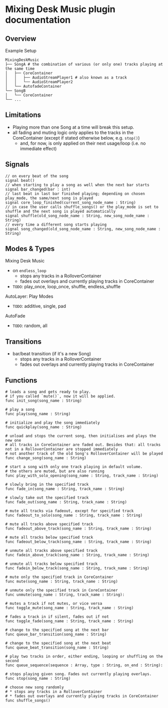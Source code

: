 Mixing Desk Music plugin documentation
======================================


Overview
--------

Example Setup  
```
MixingDeskMusic
├── SongA # the combination of various (or only one) tracks playing at the same time
│   ├── CoreContainer
│   │   ├── AudioStreamPlayer1 # also known as a track
│   │   └── AudioStreamPlayer2
│   └── AutofadeContainer
└── SongB
│   └── CoreContainer
└── ...
```


Limitations
-----------

* Playing more than one Song at a time will break this setup.
* all fading and muting logic only applies to the tracks in the CoreContainer (except if stated otherwise below, e.g. `stop()`)
  * and, for now, is only applied on their next usage/loop (i.e. no immediate effect)


Signals
-------

```gdscript
// on every beat of the song
signal beat()
// when starting to play a song as well when the next bar starts
signal bar_changed(bar : int)
// last beat in last bar finished playing; depending on chosen play_mode, the same/next song is played
signal core_loop_finished(current_song_node_name : String)
// in case the user calls shuffle_songs() or the play_mode is set to shuffle and the next song is played automatically
signal shuffle(old_song_node_name : String, new_song_node_name : String)
// every time a different song starts playing
signal song_changed(old_song_node_name : String, new_song_node_name : String)
```


Modes & Types
-------------

Mixing Desk Music
* on `endless_loop`
  * stops any tracks in a RolloverContainer
  * fades out overlays and currently playing tracks in CoreContainer
* `TODO`: play_once, loop_once, shuffle, endless_shuffle

AutoLayer: Play Modes
* `TODO`: additive, single, pad

AutoFade
* `TODO`: random, all


Transitions
-----------

* bar/beat transition (if it's a new Song)
  * stops any tracks in a RolloverContainer
  * fades out overlays and currently playing tracks in CoreContainer


Functions
---------

```gdscript
# loads a song and gets ready to play.
# if you called `mute()`, now it will be applied.
func init_song(song_name : String)
```

```gdscript
# play a song
func play(song_name : String)
```

```gdscript
# initialize and play the song immediately
func quickplay(song_name : String)
```

```gdscript
# unload and stops the current song, then initialises and plays the new one
# all tracks in CoreContainer are faded out. Besides that: all tracks not in a RolloverContainer are stopped immediately
# not another track of the old Song's RolloverContainer will be played
func change_song(song_name : String)
```

```gdscript
# start a song with only one track playing in default volume.
# the others are muted, but are also running
func play_with_solo_opening(song_name : String, track_name : String)
```

```gdscript
# slowly bring in the specified track
func fade_in(song_name : String, track_name : String)
```

```gdscript
# slowly take out the specified track
func fade_out(song_name : String, track_name : String)
```

```gdscript
# mute all tracks via fadeout, except for specified track
func fadeout_to_solo(song_name : String, track_name : String)
```

```gdscript
# mute all tracks above specified track
func fadeout_above_track(song_name : String, track_name : String)
```

```gdscript
# mute all tracks below specified track
func fadeout_below_track(song_name : String, track_name : String)
```

```gdscript
# unmute all tracks above specified track
func fadein_above_track(song_name : String, track_name : String)
```

```gdscript
# unmute all tracks below specified track
func fadein_below_track(song_name : String, track_name : String)
```

```gdscript
# mute only the specified track in CoreContainer
func mute(song_name : String, track_name : String)
```

```gdscript
# unmute only the specified track in CoreContainer
func unmute(song_name : String, track_name : String):
```

```gdscript
# mutes a track if not mutes, or vice versa
func toggle_mute(song_name : String, track_name : String)
```

```gdscript
# fades a track in if silent, fades out if not
func toggle_fade(song_name : String, track_name : String)
```

```gdscript
# change to the specified song at the next bar
func queue_bar_transition(song_name : String)
```

```gdscript
# change to the specified song at the next beat
func queue_beat_transition(song_name : String)
```

```gdscript
# play two tracks in order, either ending, looping or shuffling on the second
func queue_sequence(sequence : Array, type : String, on_end : String):
```

```gdscript
# stops playing given song. Fades out currently playing overlays.
func stop(song_name : String)
```

```gdscript
# choose new song randomly
# * stops any tracks in a RolloverContainer
# * fades out overlays and currently playing tracks in CoreContainer
func shuffle_songs()
```
